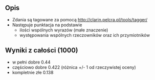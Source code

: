 ## Opis
* Zdania są tagowane za pomocą http://clarin.pelcra.pl/tools/tagger/
* Następuje punktacja na podstawie
  * ilości wspólnych wyrazów (małe znaczenie)
  * występowania wspólnych rzeczowników oraz ich przymiotników

## Wyniki z całości (1000)
* w pełni dobre	 0.44
* częściowo dobre	 0.422 (różnica +/- 1 od rzeczywistej oceny)
* kompletnie złe	 0.138
